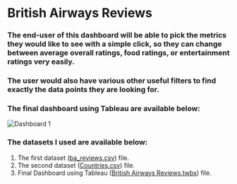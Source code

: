 # **British Airways Reviews**

### The end-user of this dashboard will be able to pick the metrics they would like to see with a simple click, so they can change between average overall ratings, food ratings, or entertainment ratings  very easily.

### The user would also have various other useful filters to find exactly the data points they are looking for.

### The final dashboard using Tableau are available below:

![Dashboard 1](https://github.com/user-attachments/assets/90818e3a-d2f5-4400-b2a2-b951056e58df)

### The datasets I used are available below:

1. The first dataset ([ba_reviews.csv](https://github.com/Maged325/Tableau-Portfolio/blob/main/Project_1/ba_reviews.csv)) file.
2. The second dataset ([Countries.csv](https://github.com/Maged325/Tableau-Portfolio/blob/main/Project_1/Countries.csv)) file.
3. Final Dashboard using Tableau ([British Airways Reviews.twbx](https://github.com/Maged325/Tableau-Portfolio/blob/main/Project_1/British%20Airways%20Reviews.twbx)) file.

